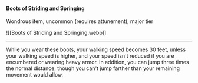 #### Boots of Striding and Springing

Wondrous item, uncommon (requires attunement), major tier

![[Boots of Striding and Springing.webp]]

---

While you wear these boots, your walking speed becomes 30 feet, unless your walking speed is higher, and your speed isn't reduced if you are encumbered or wearing heavy armor. In addition, you can jump three times the normal distance, though you can't jump farther than your remaining movement would allow.